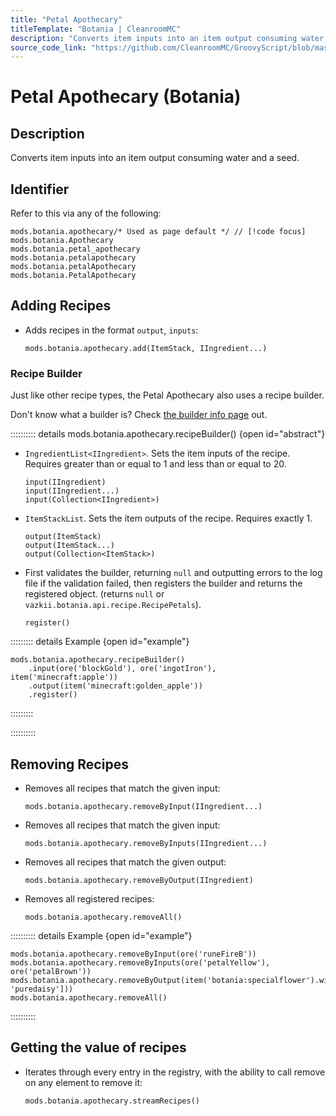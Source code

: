 ```yaml
---
title: "Petal Apothecary"
titleTemplate: "Botania | CleanroomMC"
description: "Converts item inputs into an item output consuming water and a seed."
source_code_link: "https://github.com/CleanroomMC/GroovyScript/blob/master/src/main/java/com/cleanroommc/groovyscript/compat/mods/botania/Apothecary.java"
---
```


# Petal Apothecary (Botania)

## Description

Converts item inputs into an item output consuming water and a seed.

## Identifier

Refer to this via any of the following:

```groovy:no-line-numbers {1}
mods.botania.apothecary/* Used as page default */ // [!code focus]
mods.botania.Apothecary
mods.botania.petal_apothecary
mods.botania.petalapothecary
mods.botania.petalApothecary
mods.botania.PetalApothecary
```


## Adding Recipes

- Adds recipes in the format `output`, `inputs`:

    ```groovy:no-line-numbers
    mods.botania.apothecary.add(ItemStack, IIngredient...)
    ```


### Recipe Builder

Just like other recipe types, the Petal Apothecary also uses a recipe builder.

Don't know what a builder is? Check [the builder info page](../../../groovy/builder.md) out.

:::::::::: details mods.botania.apothecary.recipeBuilder() {open id="abstract"}
- `IngredientList<IIngredient>`. Sets the item inputs of the recipe. Requires greater than or equal to 1 and less than or equal to 20.

    ```groovy:no-line-numbers
    input(IIngredient)
    input(IIngredient...)
    input(Collection<IIngredient>)
    ```

- `ItemStackList`. Sets the item outputs of the recipe. Requires exactly 1.

    ```groovy:no-line-numbers
    output(ItemStack)
    output(ItemStack...)
    output(Collection<ItemStack>)
    ```

- First validates the builder, returning `null` and outputting errors to the log file if the validation failed, then registers the builder and returns the registered object. (returns `null` or `vazkii.botania.api.recipe.RecipePetals`).

    ```groovy:no-line-numbers
    register()
    ```

::::::::: details Example {open id="example"}
```groovy:no-line-numbers
mods.botania.apothecary.recipeBuilder()
    .input(ore('blockGold'), ore('ingotIron'), item('minecraft:apple'))
    .output(item('minecraft:golden_apple'))
    .register()
```

:::::::::

::::::::::

## Removing Recipes

- Removes all recipes that match the given input:

    ```groovy:no-line-numbers
    mods.botania.apothecary.removeByInput(IIngredient...)
    ```

- Removes all recipes that match the given input:

    ```groovy:no-line-numbers
    mods.botania.apothecary.removeByInputs(IIngredient...)
    ```

- Removes all recipes that match the given output:

    ```groovy:no-line-numbers
    mods.botania.apothecary.removeByOutput(IIngredient)
    ```

- Removes all registered recipes:

    ```groovy:no-line-numbers
    mods.botania.apothecary.removeAll()
    ```

:::::::::: details Example {open id="example"}
```groovy:no-line-numbers
mods.botania.apothecary.removeByInput(ore('runeFireB'))
mods.botania.apothecary.removeByInputs(ore('petalYellow'), ore('petalBrown'))
mods.botania.apothecary.removeByOutput(item('botania:specialflower').withNbt(['type': 'puredaisy']))
mods.botania.apothecary.removeAll()
```

::::::::::

## Getting the value of recipes

- Iterates through every entry in the registry, with the ability to call remove on any element to remove it:

    ```groovy:no-line-numbers
    mods.botania.apothecary.streamRecipes()
    ```
